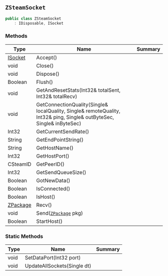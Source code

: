 ## `ZSteamSocket`

```csharp
public class ZSteamSocket
    : IDisposable, ISocket
```

### Methods

| Type | Name | Summary | 
| --- | --- | --- | 
| [ISocket](./ISocket.md) | Accept() |  | 
| void | Close() |  | 
| void | Dispose() |  | 
| Boolean | Flush() |  | 
| void | GetAndResetStats(Int32& totalSent, Int32& totalRecv) |  | 
| void | GetConnectionQuality(Single& localQuality, Single& remoteQuality, Int32& ping, Single& outByteSec, Single& inByteSec) |  | 
| Int32 | GetCurrentSendRate() |  | 
| String | GetEndPointString() |  | 
| String | GetHostName() |  | 
| Int32 | GetHostPort() |  | 
| CSteamID | GetPeerID() |  | 
| Int32 | GetSendQueueSize() |  | 
| Boolean | GotNewData() |  | 
| Boolean | IsConnected() |  | 
| Boolean | IsHost() |  | 
| [ZPackage](./ZPackage.md) | Recv() |  | 
| void | Send([`ZPackage`](./ZPackage.md) pkg) |  | 
| Boolean | StartHost() |  | 


### Static Methods

| Type | Name | Summary | 
| --- | --- | --- | 
| void | SetDataPort(Int32 port) |  | 
| void | UpdateAllSockets(Single dt) |  | 


